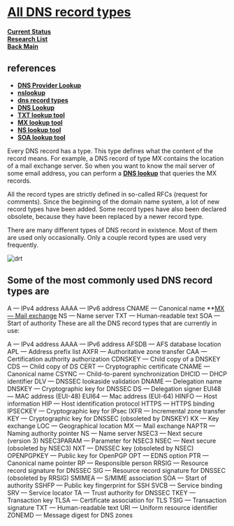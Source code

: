 # **[All DNS record types](https://www.nslookup.io/learning/dns-record-types/)**

**[Current Status](../../../development/status/weekly/current_status.md)**\
**[Research List](../../research_list.md)**\
**[Back Main](../../../README.md)**

## references

- **[DNS Provider Lookup](https://mxtoolbox.com/DnsLookup.aspx)**
- **[nslookup](https://www.nslookup.io/)**
- **[dns record types](https://www.nslookup.io/learning/dns-record-types/)**
- **[DNS Lookup](https://www.whoisfreaks.com/)**
- **[TXT lookup tool](https://www.nslookup.io/txt-lookup/)**
- **[MX lookup tool](https://www.nslookup.io/mx-lookup/)**
- **[NS lookup tool](https://www.nslookup.io/ns-lookup/)**
- **[SOA lookup tool](https://www.nslookup.io/soa-lookup/)**

Every DNS record has a type. This type defines what the content of the record means. For example, a DNS record of type MX contains the location of a mail exchange server. So when you want to know the mail server of some email address, you can perform a **[DNS lookup](https://www.nslookup.io/)** that queries the MX records.

All the record types are strictly defined in so-called RFCs (request for comments). Since the beginning of the domain name system, a lot of new record types have been added. Some record types have also been declared obsolete, because they have been replaced by a newer record type.

There are many different types of DNS record in existence. Most of them are used only occasionally. Only a couple record types are used very frequently.

![drt](https://www.nslookup.io/img/learning/dns-record-types/all-dns-record-types.png)

## Some of the most commonly used DNS record types are

A — IPv4 address
AAAA — IPv6 address
CNAME — Canonical name
**[MX — Mail exchange](https://www.nslookup.io/learning/dns-record-types/mx/)
NS — Name server
TXT — Human-readable text
SOA — Start of authority
These are all the DNS record types that are currently in use:

A — IPv4 address
AAAA — IPv6 address
AFSDB — AFS database location
APL — Address prefix list
AXFR — Authoritative zone transfer
CAA — Certification authority authorization
CDNSKEY — Child copy of a DNSKEY
CDS — Child copy of DS
CERT — Cryptographic certificate
CNAME — Canonical name
CSYNC — Child-to-parent synchronization
DHCID — DHCP identifier
DLV — DNSSEC lookaside validation
DNAME — Delegation name
DNSKEY — Cryptographic key for DNSSEC
DS — Delegation signer
EUI48 — MAC address (EUI-48)
EUI64 — Mac address (EUI-64)
HINFO — Host information
HIP — Host identification protocol
HTTPS — HTTPS binding
IPSECKEY — Cryptographic key for IPsec
IXFR — Incremental zone transfer
KEY — Cryptographic key for DNSSEC (obsoleted by DNSKEY)
KX — Key exchange
LOC — Geographical location
MX — Mail exchange
NAPTR — Naming authority pointer
NS — Name server
NSEC3 — Next secure (version 3)
NSEC3PARAM — Parameter for NSEC3
NSEC — Next secure (obsoleted by NSEC3)
NXT — DNSSEC key (obsoleted by NSEC)
OPENPGPKEY — Public key for OpenPGP
OPT — EDNS option
PTR — Canonical name pointer
RP — Responsible person
RRSIG — Resource record signature for DNSSEC
SIG — Resource record signature for DNSSEC (obsoleted by RRSIG)
SMIMEA — S/MIME association
SOA — Start of authority
SSHFP — Public key fingerprint for SSH
SVCB — Service binding
SRV — Service locator
TA — Trust authority for DNSSEC
TKEY — Transaction key
TLSA — Certificate association for TLS
TSIG — Transaction signature
TXT — Human-readable text
URI — Uniform resource identifier
ZONEMD — Message digest for DNS zones

